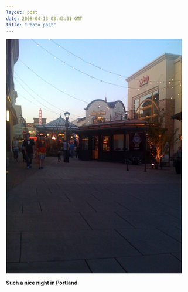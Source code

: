 ```yaml
---
layout: post
date: 2008-04-13 03:43:31 GMT
title: "Photo post"
---
```

![travisj](/images/ab2eb1b13ed89841bf18016ff0268bd9f6c64ffcf6003418c48f181456065c4a.jpg)

<b>Such a nice night in Portland</b>